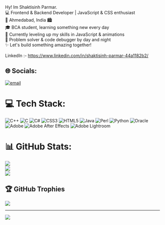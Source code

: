 Hy! Im Shaktisinh Parmar.
</br>
💻 Frontend & Backend Developer | JavaScript & CSS enthusiast</br>
📍 Ahmedabad, India 🏙️</br>
🎓 BCA student, learning something new every day</br>
🚀 Currently leveling up my skills in JavaScript & animations</br>
🧠 Problem solver & code debugger by day and night</br>
✨ Let's build something amazing together!</br>
</br>
LinkedIn :- https://www.linkedin.com/in/shaktisinh-parmar-44a1182b2/




## 🌐 Socials:
 [![email](https://img.shields.io/badge/Email-D14836?logo=gmail&logoColor=white)](mailto:shaktisinh5169@gmail.com) 

# 💻 Tech Stack:
![C++](https://img.shields.io/badge/c++-%2300599C.svg?style=plastic&logo=c%2B%2B&logoColor=white) ![C](https://img.shields.io/badge/c-%2300599C.svg?style=plastic&logo=c&logoColor=white) ![C#](https://img.shields.io/badge/c%23-%23239120.svg?style=plastic&logo=csharp&logoColor=white) ![CSS3](https://img.shields.io/badge/css3-%231572B6.svg?style=plastic&logo=css3&logoColor=white) ![HTML5](https://img.shields.io/badge/html5-%23E34F26.svg?style=plastic&logo=html5&logoColor=white) ![Java](https://img.shields.io/badge/java-%23ED8B00.svg?style=plastic&logo=openjdk&logoColor=white) ![Perl](https://img.shields.io/badge/perl-%2339457E.svg?style=plastic&logo=perl&logoColor=white) ![Python](https://img.shields.io/badge/python-3670A0?style=plastic&logo=python&logoColor=ffdd54) ![Oracle](https://img.shields.io/badge/Oracle-F80000?style=plastic&logo=oracle&logoColor=white) ![Adobe](https://img.shields.io/badge/adobe-%23FF0000.svg?style=plastic&logo=adobe&logoColor=white) ![Adobe After Effects](https://img.shields.io/badge/Adobe%20After%20Effects-9999FF.svg?style=plastic&logo=Adobe%20After%20Effects&logoColor=white) ![Adobe Lightroom](https://img.shields.io/badge/Adobe%20Lightroom-31A8FF.svg?style=plastic&logo=Adobe%20Lightroom&logoColor=white)
# 📊 GitHub Stats:
![](https://github-readme-stats.vercel.app/api?username=shaktisinh0044&theme=neon&hide_border=false&include_all_commits=false&count_private=false)<br/>
![](https://nirzak-streak-stats.vercel.app/?user=shaktisinh0044&theme=neon&hide_border=false)<br/>
![](https://github-readme-stats.vercel.app/api/top-langs/?username=shaktisinh0044&theme=neon&hide_border=false&include_all_commits=false&count_private=false&layout=compact)

## 🏆 GitHub Trophies
![](https://github-profile-trophy.vercel.app/?username=shaktisinh0044&theme=radical&no-frame=false&no-bg=true&margin-w=4)

---
[![](https://visitcount.itsvg.in/api?id=shaktisinh0044&icon=6&color=0)](https://visitcount.itsvg.in)

<!-- Proudly created with GPRM ( https://gprm.itsvg.in ) -->
